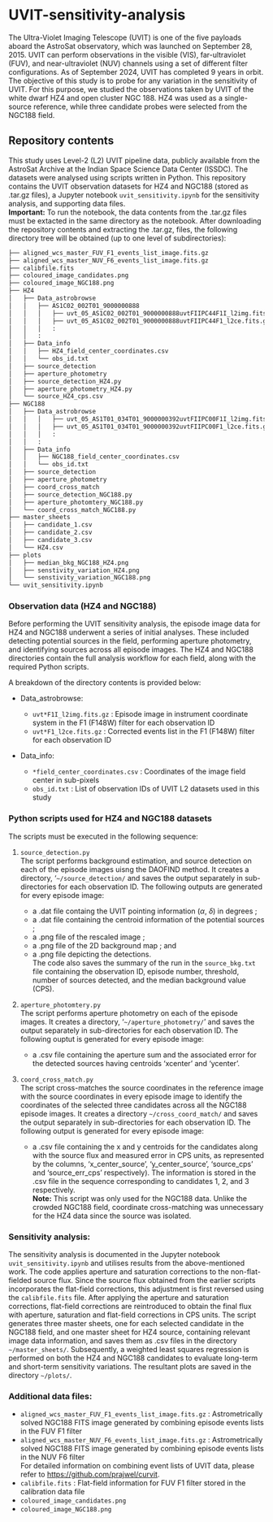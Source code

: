 # UVIT-sensitivity-analysis
The Ultra-Violet Imaging Telescope (UVIT) is one of the five payloads aboard the AstroSat observatory, which was launched on September 28, 2015. UVIT can perform observations in the visible (VIS), far-ultraviolet (FUV), and near-ultraviolet (NUV) channels using a set of different filter configurations. As of September 2024, UVIT has completed 9 years in orbit. The objective of this study is to probe for any variation in the sensitivity of UVIT. For this purpose, we studied the observations taken by UVIT of the white dwarf HZ4 and open cluster NGC 188. HZ4 was used as a single-source reference, while three candidate probes were selected from the NGC188 field.


## Repository contents
This study uses Level-2 (L2) UVIT pipeline data, publicly available from the AstroSat Archive at the Indian Space Science Data Center (ISSDC). The datasets were analysed using scripts written in Python. This repository contains the UVIT observation datasets for HZ4 and NGC188 (stored as .tar.gz files), a Jupyter notebook `uvit_sensitivity.ipynb` for the sensitivity analysis, and supporting data files. <br>
$\textbf{Important:}$ To run the notebook, the data contents from the .tar.gz files must be extacted in the same directory as the notebook. After downloading the repository contents and extracting the .tar.gz, files, the following directory tree will be obtained (up to one level of subdirectories):

``` bash
├── aligned_wcs_master_FUV_F1_events_list_image.fits.gz
├── aligned_wcs_master_NUV_F6_events_list_image.fits.gz
├── calibfile.fits
├── coloured_image_candidates.png
├── coloured_image_NGC188.png
├── HZ4
│   ├── Data_astrobrowse
│   │   ├── AS1C02_002T01_9000000888
│   │   │   ├── uvt_05_AS1C02_002T01_9000000888uvtFIIPC44F1I_l2img.fits.gz
│   │   │   ├── uvt_05_AS1C02_002T01_9000000888uvtFIIPC44F1_l2ce.fits.gz
│   │   │   :
│   │   :
│   ├── Data_info
│   │   ├── HZ4_field_center_coordinates.csv
│   │   └── obs_id.txt
│   ├── source_detection
│   ├── aperture_photometry
│   ├── source_detection_HZ4.py
│   ├── aperture_photometry_HZ4.py
│   └── source_HZ4_cps.csv
├── NGC188
│   ├── Data_astrobrowse
│   │   │   ├── uvt_05_AS1T01_034T01_9000000392uvtFIIPC00F1I_l2img.fits.gz
│   │   │   ├── uvt_05_AS1T01_034T01_9000000392uvtFIIPC00F1_l2ce.fits.gz
│   │   │   :
│   │   :
│   ├── Data_info
│   │   ├── NGC188_field_center_coordinates.csv
│   │   └── obs_id.txt
│   ├── source_detection
│   ├── aperture_photometry
│   ├── coord_cross_match
│   ├── source_detection_NGC188.py
│   ├── aperture_photomtery_NGC188.py
│   └── coord_cross_match_NGC188.py
├── master_sheets
│   ├── candidate_1.csv
│   ├── candidate_2.csv
│   ├── candidate_3.csv
│   └── HZ4.csv
├── plots
│   ├── median_bkg_NGC188_HZ4.png
│   ├── senstivity_variation_HZ4.png
│   └── senstivity_variation_NGC188.png
└── uvit_sensitivity.ipynb
```

### Observation data (HZ4 and NGC188)

Before performing the UVIT sensitivity analysis, the episode image data for HZ4 and NGC188 underwent a series of initial analyses. These included detecting potential sources in the field, performing aperture photometry, and identifying sources across all episode images. The HZ4 and NGC188 directories contain the full analysis workflow for each field, along with the required Python scripts. <br>

A breakdown of the directory contents is provided below:

- Data_astrobrowse:
  - `uvt*F1I_l2img.fits.gz` : Episode image in instrument coordinate system in the F1 (F148W) filter for each observation ID
  - `uvt*F1_l2ce.fits.gz` : Corrected events list in the F1 (F148W) filter for each observation ID

- Data_info:
  - `*field_center_coordinates.csv` : Coordinates of the image field center in sub-pixels
  - `obs_id.txt` : List of observation IDs of UVIT L2 datasets used in this study


### Python scripts used for HZ4 and NGC188 datasets

The scripts must be executed in the following sequence:

1. `source_detection.py` \
The script performs background estimation, and source detection on each of the episode images uisng the DAOFIND method. It creates a directory, ‘`~/source_detection/` and saves the output separately in sub-directories for each observation ID. The following outputs are generated for every episode image:
   - a .dat file containg the UVIT pointing information ($\alpha$, $\delta$) in degrees ;
   - a .dat file containing the centroid information of the potential sources ;
   - a .png file of the rescaled image ;
   - a .png file of the 2D background map ; and
   - a .png file depicting the detections. <br>
   The code also saves the summary of the run in the `source_bkg.txt` file containing the observation ID, episode number, threshold, number of sources detected, and the median background value (CPS).

2. `aperture_photomtery.py` \
The script performs aperture photometry on each of the episode images. It creates a directory, ‘`~/aperture_photometry/`’ and saves the output separately in sub-directories for each observation ID. The following ouptut is generated for every episode image:
   - a .csv file containing the aperture sum and the associated error for the detected sources having centroids ‘xcenter’ and ‘ycenter’.

3. `coord_cross_match.py` \
The script cross-matches the source coordinates in the reference image with the source coordinates in every episode image to identify the coordinates of the selected three candidates across all the NGC188 episode images. It creates a directory `~/cross_coord_match/` and saves the output separately in sub-directories for each observation ID. The following output is generated for every episode image:
    - a .csv file containing the x and y centroids for the candidates along with the source flux and measured error in CPS units, as represented by the columns, ‘x_center_source’, ‘y_center_source’, ‘source_cps’ and ‘source_err_cps’ respectively). The information is stored in the .csv file in the sequence corresponding to candidates 1, 2, and 3 respectively.<br>
    $\textbf{Note:}$ This script was only used for the NGC188 data. Unlike the crowded NGC188 field, coordinate cross-matching was unnecessary for the HZ4 data since the source was isolated. <br>


### Sensitivity analysis:
The sensitivity analysis is documented in the Jupyter notebook `uvit_sensitivity.ipynb` and utilises results from the above-mentioned work. The code applies aperture and saturation corrections to the non-flat-fielded source flux. Since the source flux obtained from the earlier scripts incorporates the flat-field corrections, this adjustment is first reversed using the `calibfile.fits` file. After applying the aperture and saturation corrections, flat-field corrections are reintroduced to obtain the final flux with aperture, saturation and flat-field corrections in CPS units. The script generates three master sheets, one for each selected candidate in the NGC188 field, and one master sheet for HZ4 source, containing relevant image data information, and saves them as .csv files in the directory `~/master_sheets/`. Subsequently, a weighted least squares regression is performed on both the HZ4 and NGC188 candidates to evaluate long-term and short-term sensitivity variations. The resultant plots are saved in the directory `~/plots/`.


### Additional data files:
- `aligned_wcs_master_FUV_F1_events_list_image.fits.gz` : Astrometrically solved NGC188 FITS image generated by combining episode events lists in the FUV F1 filter
- `aligned_wcs_master_NUV_F6_events_list_image.fits.gz` : Astrometrically solved NGC188 FITS image generated by combining episode events lists in the NUV F6 filter <br>
  For detailed information on combining event lists of UVIT data, please refer to https://github.com/prajwel/curvit.
- `calibfile.fits` : Flat-field information for FUV F1 filter stored in the calibration data file
- `coloured_image_candidates.png`
- `coloured_image_NGC188.png`
